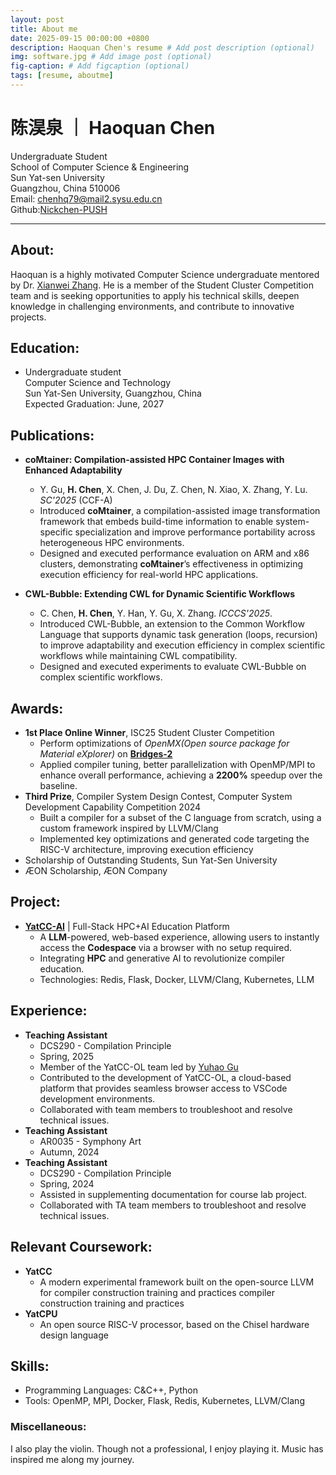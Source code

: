 ```yaml
---
layout: post
title: About me
date: 2025-09-15 00:00:00 +0800
description: Haoquan Chen's resume # Add post description (optional)
img: software.jpg # Add image post (optional)
fig-caption: # Add figcaption (optional)
tags: [resume, aboutme]
---
```

# **陈淏泉 ｜ Haoquan Chen**

Undergraduate Student  
School of Computer Science & Engineering  
Sun Yat-sen University  
Guangzhou, China  510006  
Email: [chenhq79@mail2.sysu.edu.cn](chenhq79@mail2.sysu.edu.cn)  
Github:[Nickchen-PUSH](https://github.com/Nickchen-PUSH)  

---

## **About:**

Haoquan is a highly motivated Computer Science undergraduate mentored by Dr. [Xianwei Zhang](https://xianweiz.github.io). He is a member of the Student Cluster Competition team and is seeking opportunities to apply his technical skills, deepen knowledge in challenging environments, and contribute to innovative projects.

## **Education:**

- Undergraduate student  
  Computer Science and Technology  
  Sun Yat-Sen University, Guangzhou, China  
  Expected Graduation: June, 2027  

## **Publications:**

- **coMtainer: Compilation-assisted HPC Container Images with Enhanced Adaptability**
  - Y. Gu, **H. Chen**, X. Chen, J. Du, Z. Chen, N. Xiao, X. Zhang, Y. Lu. *SC'2025* (CCF-A)
  - Introduced **coMtainer**, a compilation-assisted image transformation framework that embeds build-time information to enable system-specific specialization and improve performance portability across heterogeneous HPC environments.
  - Designed and executed performance evaluation on ARM and x86 clusters, demonstrating **coMtainer**’s effectiveness in optimizing execution efficiency for real-world HPC applications.


- **CWL-Bubble: Extending CWL for Dynamic Scientific Workflows**
  - C. Chen, **H. Chen**, Y. Han, Y. Gu, X. Zhang. *ICCCS'2025*.
  - Introduced CWL-Bubble, an extension to the Common Workflow Language that supports dynamic task generation (loops, recursion) to improve adaptability and execution efficiency in complex scientific workflows while maintaining CWL compatibility.
  - Designed and executed experiments to evaluate CWL-Bubble on complex scientific workflows.
## **Awards:**

- **1st Place Online Winner**, ISC25 Student Cluster Competition
  - Perform optimizations of *OpenMX(Open source package for Material eXplorer)* on [**Bridges-2**](https://www.psc.edu/resources/bridges-2/)
  - Applied compiler tuning, better parallelization with OpenMP/MPI to enhance overall performance, achieving a **2200%** speedup over the baseline.
- **Third Prize**, Compiler System Design Contest, Computer System Development Capability Competition 2024
  - Built a compiler for a subset of the C language from scratch, using a custom framework inspired by LLVM/Clang
  - Implemented key optimizations and generated code targeting the RISC-V architecture, improving execution efficiency
- Scholarship of Outstanding Students, Sun Yat-Sen University
- ÆON Scholarship, ÆON Company 

## **Project:**

- [**YatCC-AI**](http://yatcc-ai.com) \| Full-Stack HPC+AI Education Platform
  - A **LLM**-powered, web-based experience, allowing users to instantly access the **Codespace** via a browser with no setup required.
  - Integrating **HPC** and generative AI to revolutionize compiler education.
  - Technologies: Redis, Flask, Docker, LLVM/Clang,  Kubernetes, LLM


## **Experience:**

- **Teaching Assistant** 
  - DCS290 - Compilation Principle
  - Spring, 2025
  - Member of the YatCC-OL team led by [Yuhao Gu](https://yhgu2000.github.io)
  - Contributed to the development of YatCC-OL, a cloud-based platform that provides seamless browser access to VSCode development environments.
  - Collaborated with team members to troubleshoot and resolve technical issues.
- **Teaching Assistant** 
  - AR0035 - Symphony Art
  - Autumn, 2024
- **Teaching Assistant** 
  - DCS290 - Compilation Principle
  - Spring, 2024
  - Assisted in supplementing documentation for course lab project.
  - Collaborated with TA team members to troubleshoot and resolve technical issues.


## **Relevant Coursework:**

- **YatCC**
  - A modern experimental framework built on the open-source LLVM for compiler construction training and practices compiler construction training and practices
- **YatCPU**
  - An open source RISC-V processor, based on the Chisel hardware design language

## **Skills:**

- Programming Languages: C&C++, Python
- Tools: OpenMP, MPI, Docker, Flask, Redis, Kubernetes, LLVM/Clang


### **Miscellaneous:**

I also play the violin. Though not a professional, I enjoy playing it. Music has inspired me along my journey.
